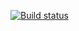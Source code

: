[![Build status](https://ci.appveyor.com/api/projects/status/ej8sl9sh8ygmc3h1?svg=true)](https://ci.appveyor.com/project/TriksterTripster/page-objects)

